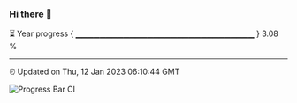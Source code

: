 ### Hi there 👋

⏳ Year progress { ▁▁▁▁▁▁▁▁▁▁▁▁▁▁▁▁▁▁▁▁▁▁▁▁▁▁▁▁▁▁ } 3.08 %

---

⏰ Updated on Thu, 12 Jan 2023 06:10:44 GMT

![Progress Bar CI](https://github.com/Shyam-Makwana/GitHub-Actions-Demo/workflows/Progress%20Bar%20CI/badge.svg)
